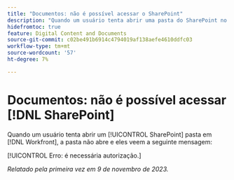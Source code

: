```yaml
---
title: "Documentos: não é possível acessar o SharePoint"
description: "Quando um usuário tenta abrir uma pasta do SharePoint no Workfront, a pasta não abre e vê uma mensagem."
hidefromtoc: true
feature: Digital Content and Documents
source-git-commit: c02be491b6914c4794019af138aefe4610ddfc03
workflow-type: tm+mt
source-wordcount: '57'
ht-degree: 7%

---
```



# Documentos: não é possível acessar [!DNL SharePoint]

<!--WF and WFP-->

Quando um usuário tenta abrir um [!UICONTROL SharePoint] pasta em [!DNL Workfront], a pasta não abre e eles veem a seguinte mensagem:

[!UICONTROL Erro: é necessária autorização.]

_Relatado pela primeira vez em 9 de novembro de 2023._
